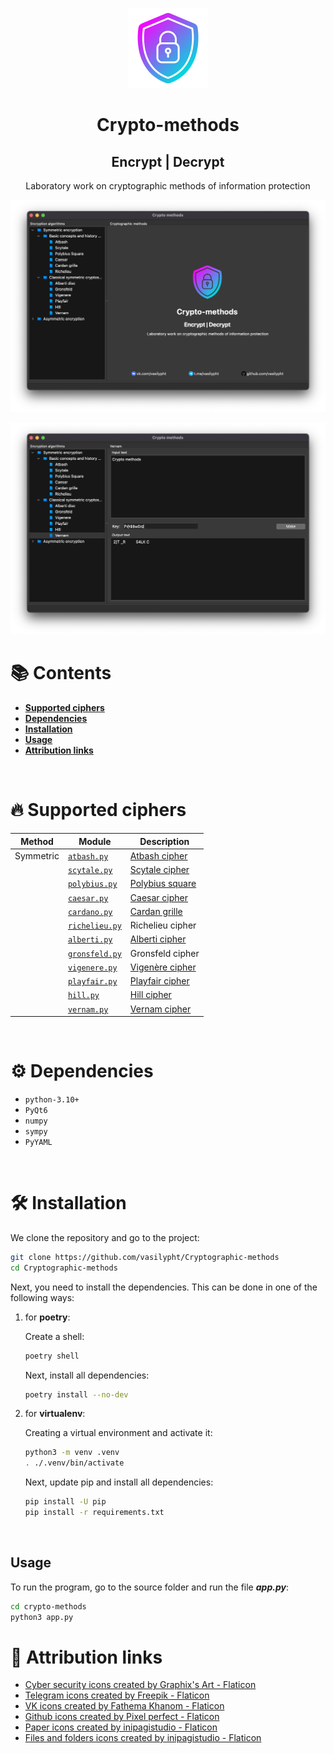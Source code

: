 <p align="center">
    <img src="/resources/crypto-methods.png" alt="preview" height="128" width="128">
</p>
<div>
    <h1 align="center">Crypto-methods</h1>
    <h2 align="center">Encrypt | Decrypt</h2>
    <p align="center">Laboratory work on cryptographic methods of information protection</p>
</div>

![image-app](/resources/screenshots/image-app.png)

![image-vernam](/resources/screenshots/image-vernam.png)


# :books: Contents

- [**Supported ciphers**](#fire-supported-ciphers)
- [**Dependencies**](#gear-dependencies)
- [**Installation**](#hammer_and_wrench-installation)
- [**Usage**](#usage)
- [**Attribution links**](#link-attribution-links)

<br>

# :fire: Supported ciphers


| Method    | Module                                                            | Description                                                           |
|-----------|-------------------------------------------------------------------|-----------------------------------------------------------------------|
| Symmetric | [`atbash.py`](/crypto-methods/methods/symmetric/atbash.py)        | [Atbash cipher](https://en.wikipedia.org/wiki/Atbash)                 |
|           | [`scytale.py`](/crypto-methods/methods/symmetric/scytale.py)      | [Scytale cipher](https://en.wikipedia.org/wiki/Scytale)               |
|           | [`polybius.py`](/crypto-methods/methods/symmetric/polybius.py)    | [Polybius square](https://en.wikipedia.org/wiki/Polybius_square)      |
|           | [`caesar.py`](/crypto-methods/methods/symmetric/caesar.py)        | [Caesar cipher](https://en.wikipedia.org/wiki/Caesar_cipher)          |
|           | [`cardano.py`](/crypto-methods/methods/symmetric/cardano.py)      | [Cardan grille](https://en.wikipedia.org/wiki/Cardan_grille)          |
|           | [`richelieu.py`](/crypto-methods/methods/symmetric/richelieu.py)  | Richelieu cipher                                                      |
|           | [`alberti.py`](/crypto-methods/methods/symmetric/alberti.py)      | [Alberti cipher](https://en.wikipedia.org/wiki/Alberti_cipher)        |
|           | [`gronsfeld.py`](/crypto-methods/methods/symmetric/gronsfeld.py)  | Gronsfeld cipher                                                      |
|           | [`vigenere.py`](/crypto-methods/methods/symmetric/vigenere.py)    | [Vigenère cipher](https://en.wikipedia.org/wiki/Vigen%C3%A8re_cipher) |
|           | [`playfair.py`](/crypto-methods/methods/symmetric/playfair.py)    | [Playfair cipher](https://en.wikipedia.org/wiki/Playfair_cipher)      |
|           | [`hill.py`](/crypto-methods/methods/symmetric/hill.py)            | [Hill cipher](https://en.wikipedia.org/wiki/Hill_cipher)              |
|           | [`vernam.py`](/crypto-methods/methods/symmetric/vernam.py)        | [Vernam cipher](https://en.wikipedia.org/wiki/One-time_pad)           |

<br>

# :gear: Dependencies

- `python-3.10+`
- `PyQt6`
- `numpy`
- `sympy`
- `PyYAML`

<br>

# :hammer_and_wrench: Installation

We clone the repository and go to the project:

```zsh
git clone https://github.com/vasilypht/Cryptographic-methods
cd Cryptographic-methods
```

Next, you need to install the dependencies. This can be done in one of the following ways:

 1. for **poetry**:
    
    Create a shell:
 
    ```zsh
    poetry shell
    ```
    
    Next, install all dependencies:

    ```zsh
    poetry install --no-dev
    ```

 2. for **virtualenv**:

    Creating a virtual environment and activate it:

    ```zsh
    python3 -m venv .venv
    . ./.venv/bin/activate
    ```
    
    Next, update pip and install all dependencies:

    ```zsh
    pip install -U pip
    pip install -r requirements.txt
    ```

<br>

## Usage

To run the program, go to the source folder and run the file ***app.py***:

```zsh
cd crypto-methods
python3 app.py
```

# :link: Attribution links

- <a href="https://www.flaticon.com/free-icons/cyber-security" title="cyber security icons">Cyber security icons created by Graphix's Art - Flaticon</a>
- <a href="https://www.flaticon.com/free-icons/telegram" title="telegram icons">Telegram icons created by Freepik - Flaticon</a>
- <a href="https://www.flaticon.com/free-icons/vk" title="VK icons">VK icons created by Fathema Khanom - Flaticon</a>
- <a href="https://www.flaticon.com/free-icons/github" title="github icons">Github icons created by Pixel perfect - Flaticon</a>
- <a href="https://www.flaticon.com/free-icons/paper" title="paper icons">Paper icons created by inipagistudio - Flaticon</a>
- <a href="https://www.flaticon.com/free-icons/files-and-folders" title="files and folders icons">Files and folders icons created by inipagistudio - Flaticon</a>
